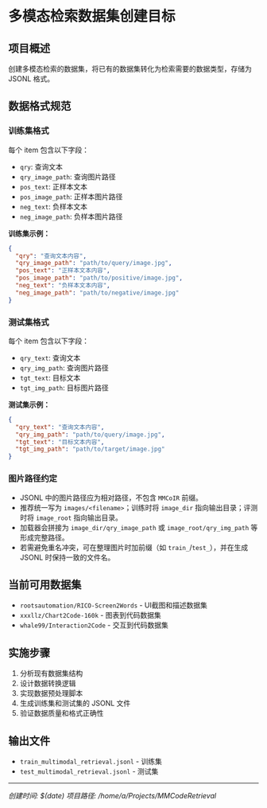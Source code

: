 # 多模态检索数据集创建目标

## 项目概述
创建多模态检索的数据集，将已有的数据集转化为检索需要的数据类型，存储为 JSONL 格式。

## 数据格式规范

### 训练集格式
每个 item 包含以下字段：
- `qry`: 查询文本
- `qry_image_path`: 查询图片路径
- `pos_text`: 正样本文本
- `pos_image_path`: 正样本图片路径
- `neg_text`: 负样本文本
- `neg_image_path`: 负样本图片路径

**训练集示例：**
```json
{
  "qry": "查询文本内容",
  "qry_image_path": "path/to/query/image.jpg",
  "pos_text": "正样本文本内容",
  "pos_image_path": "path/to/positive/image.jpg",
  "neg_text": "负样本文本内容",
  "neg_image_path": "path/to/negative/image.jpg"
}
```

### 测试集格式
每个 item 包含以下字段：
- `qry_text`: 查询文本
- `qry_img_path`: 查询图片路径
- `tgt_text`: 目标文本
- `tgt_img_path`: 目标图片路径

**测试集示例：**
```json
{
  "qry_text": "查询文本内容",
  "qry_img_path": "path/to/query/image.jpg",
  "tgt_text": "目标文本内容",
  "tgt_img_path": "path/to/target/image.jpg"
}
```

### 图片路径约定
- JSONL 中的图片路径应为相对路径，不包含 `MMCoIR` 前缀。
- 推荐统一写为 `images/<filename>`；训练时将 `image_dir` 指向输出目录；评测时将 `image_root` 指向输出目录。
- 加载器会拼接为 `image_dir/qry_image_path` 或 `image_root/qry_img_path` 等形成完整路径。
- 若需避免重名冲突，可在整理图片时加前缀（如 `train_`/`test_`），并在生成 JSONL 时保持一致的文件名。

## 当前可用数据集
- `rootsautomation/RICO-Screen2Words` - UI截图和描述数据集
- `xxxllz/Chart2Code-160k` - 图表到代码数据集
- `whale99/Interaction2Code` - 交互到代码数据集

## 实施步骤
1. 分析现有数据集结构
2. 设计数据转换逻辑
3. 实现数据预处理脚本
4. 生成训练集和测试集的 JSONL 文件
5. 验证数据质量和格式正确性

## 输出文件
- `train_multimodal_retrieval.jsonl` - 训练集
- `test_multimodal_retrieval.jsonl` - 测试集

---
*创建时间: $(date)*
*项目路径: /home/a/Projects/MMCodeRetrieval*